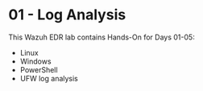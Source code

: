 # 01 - Log Analysis
This Wazuh EDR lab contains Hands-On for Days 01-05:
- Linux
- Windows
- PowerShell
- UFW log analysis 